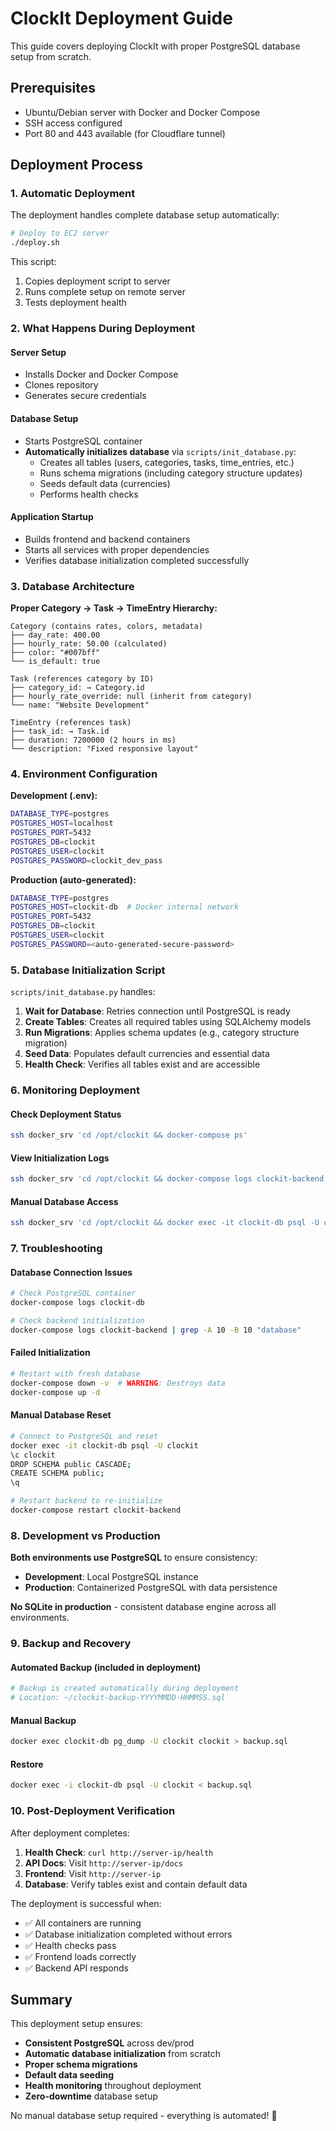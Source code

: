 # ClockIt Deployment Guide

This guide covers deploying ClockIt with proper PostgreSQL database setup from scratch.

## Prerequisites

- Ubuntu/Debian server with Docker and Docker Compose
- SSH access configured 
- Port 80 and 443 available (for Cloudflare tunnel)

## Deployment Process

### 1. Automatic Deployment

The deployment handles complete database setup automatically:

```bash
# Deploy to EC2 server
./deploy.sh
```

This script:
1. Copies deployment script to server
2. Runs complete setup on remote server
3. Tests deployment health

### 2. What Happens During Deployment

#### Server Setup
- Installs Docker and Docker Compose
- Clones repository 
- Generates secure credentials

#### Database Setup  
- Starts PostgreSQL container
- **Automatically initializes database** via `scripts/init_database.py`:
  - Creates all tables (users, categories, tasks, time_entries, etc.)
  - Runs schema migrations (including category structure updates)
  - Seeds default data (currencies)
  - Performs health checks

#### Application Startup
- Builds frontend and backend containers
- Starts all services with proper dependencies
- Verifies database initialization completed successfully

### 3. Database Architecture

**Proper Category → Task → TimeEntry Hierarchy:**

```
Category (contains rates, colors, metadata)
├── day_rate: 400.00
├── hourly_rate: 50.00 (calculated)
├── color: "#007bff"
└── is_default: true

Task (references category by ID)
├── category_id: → Category.id
├── hourly_rate_override: null (inherit from category)
└── name: "Website Development"

TimeEntry (references task)
├── task_id: → Task.id
├── duration: 7200000 (2 hours in ms)
└── description: "Fixed responsive layout"
```

### 4. Environment Configuration

**Development (.env):**
```bash
DATABASE_TYPE=postgres
POSTGRES_HOST=localhost
POSTGRES_PORT=5432  
POSTGRES_DB=clockit
POSTGRES_USER=clockit
POSTGRES_PASSWORD=clockit_dev_pass
```

**Production (auto-generated):**
```bash
DATABASE_TYPE=postgres
POSTGRES_HOST=clockit-db  # Docker internal network
POSTGRES_PORT=5432
POSTGRES_DB=clockit
POSTGRES_USER=clockit
POSTGRES_PASSWORD=<auto-generated-secure-password>
```

### 5. Database Initialization Script

`scripts/init_database.py` handles:

1. **Wait for Database**: Retries connection until PostgreSQL is ready
2. **Create Tables**: Creates all required tables using SQLAlchemy models
3. **Run Migrations**: Applies schema updates (e.g., category structure migration)
4. **Seed Data**: Populates default currencies and essential data
5. **Health Check**: Verifies all tables exist and are accessible

### 6. Monitoring Deployment

#### Check Deployment Status
```bash
ssh docker_srv 'cd /opt/clockit && docker-compose ps'
```

#### View Initialization Logs
```bash
ssh docker_srv 'cd /opt/clockit && docker-compose logs clockit-backend'
```

#### Manual Database Access
```bash
ssh docker_srv 'cd /opt/clockit && docker exec -it clockit-db psql -U clockit'
```

### 7. Troubleshooting

#### Database Connection Issues
```bash
# Check PostgreSQL container
docker-compose logs clockit-db

# Check backend initialization
docker-compose logs clockit-backend | grep -A 10 -B 10 "database"
```

#### Failed Initialization
```bash
# Restart with fresh database
docker-compose down -v  # WARNING: Destroys data
docker-compose up -d
```

#### Manual Database Reset
```bash
# Connect to PostgreSQL and reset
docker exec -it clockit-db psql -U clockit
\c clockit
DROP SCHEMA public CASCADE;
CREATE SCHEMA public;
\q

# Restart backend to re-initialize
docker-compose restart clockit-backend
```

### 8. Development vs Production

**Both environments use PostgreSQL** to ensure consistency:

- **Development**: Local PostgreSQL instance
- **Production**: Containerized PostgreSQL with data persistence

**No SQLite in production** - consistent database engine across all environments.

### 9. Backup and Recovery

#### Automated Backup (included in deployment)
```bash
# Backup is created automatically during deployment
# Location: ~/clockit-backup-YYYYMMDD-HHMMSS.sql
```

#### Manual Backup
```bash
docker exec clockit-db pg_dump -U clockit clockit > backup.sql
```

#### Restore
```bash
docker exec -i clockit-db psql -U clockit < backup.sql
```

### 10. Post-Deployment Verification

After deployment completes:

1. **Health Check**: `curl http://server-ip/health`
2. **API Docs**: Visit `http://server-ip/docs`
3. **Frontend**: Visit `http://server-ip`
4. **Database**: Verify tables exist and contain default data

The deployment is successful when:
- ✅ All containers are running
- ✅ Database initialization completed without errors  
- ✅ Health checks pass
- ✅ Frontend loads correctly
- ✅ Backend API responds

## Summary

This deployment setup ensures:
- **Consistent PostgreSQL** across dev/prod
- **Automatic database initialization** from scratch
- **Proper schema migrations** 
- **Default data seeding**
- **Health monitoring** throughout deployment
- **Zero-downtime** database setup

No manual database setup required - everything is automated! 🚀